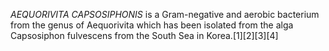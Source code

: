 _AEQUORIVITA CAPSOSIPHONIS_ is a Gram-negative and aerobic bacterium from the genus of Aequorivita which has been isolated from the alga Capsosiphon fulvescens from the South Sea in Korea.[1][2][3][4]
